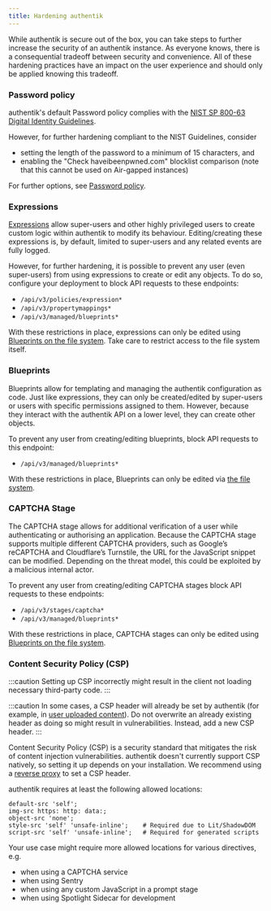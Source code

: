 ```yaml
---
title: Hardening authentik
---
```


While authentik is secure out of the box, you can take steps to further increase the security of an authentik instance. As everyone knows, there is a consequential tradeoff between security and convenience. All of these hardening practices have an impact on the user experience and should only be applied knowing this tradeoff.

### Password policy

authentik's default Password policy complies with the [NIST SP 800-63 Digital Identity Guidelines](https://pages.nist.gov/800-63-4/sp800-63b.html#password).

However, for further hardening compliant to the NIST Guidelines, consider

- setting the length of the password to a minimum of 15 characters, and
- enabling the "Check haveibeenpwned.com" blocklist comparison (note that this cannot be used on Air-gapped instances)

For further options, see [Password policy](../customize/policies/index.md#password-policy).

### Expressions

[Expressions](../customize/policies/expression.mdx) allow super-users and other highly privileged users to create custom logic within authentik to modify its behaviour. Editing/creating these expressions is, by default, limited to super-users and any related events are fully logged.

However, for further hardening, it is possible to prevent any user (even super-users) from using expressions to create or edit any objects. To do so, configure your deployment to block API requests to these endpoints:

- `/api/v3/policies/expression*`
- `/api/v3/propertymappings*`
- `/api/v3/managed/blueprints*`

With these restrictions in place, expressions can only be edited using [Blueprints on the file system](../customize/blueprints/index.md#storage---file). Take care to restrict access to the file system itself.

### Blueprints

Blueprints allow for templating and managing the authentik configuration as code. Just like expressions, they can only be created/edited by super-users or users with specific permissions assigned to them. However, because they interact with the authentik API on a lower level, they can create other objects.

To prevent any user from creating/editing blueprints, block API requests to this endpoint:

- `/api/v3/managed/blueprints*`

With these restrictions in place, Blueprints can only be edited via [the file system](../customize/blueprints/index.md#storage---file).

### CAPTCHA Stage

The CAPTCHA stage allows for additional verification of a user while authenticating or authorising an application. Because the CAPTCHA stage supports multiple different CAPTCHA providers, such as Google’s reCAPTCHA and Cloudflare’s Turnstile, the URL for the JavaScript snippet can be modified. Depending on the threat model, this could be exploited by a malicious internal actor.

To prevent any user from creating/editing CAPTCHA stages block API requests to these endpoints:

- `/api/v3/stages/captcha*`
- `/api/v3/managed/blueprints*`

With these restrictions in place, CAPTCHA stages can only be edited using [Blueprints on the file system](../customize/blueprints/index.md#storage---file).

### Content Security Policy (CSP)

:::caution
Setting up CSP incorrectly might result in the client not loading necessary third-party code.
:::

:::caution
In some cases, a CSP header will already be set by authentik (for example, in [user uploaded content](https://github.com/goauthentik/authentik/pull/12092/)). Do not overwrite an already existing header as doing so might result in vulnerabilities. Instead, add a new CSP header.
:::

Content Security Policy (CSP) is a security standard that mitigates the risk of content injection vulnerabilities. authentik doesn't currently support CSP natively, so setting it up depends on your installation. We recommend using a [reverse proxy](../install-config/reverse-proxy.md) to set a CSP header.

authentik requires at least the following allowed locations:

```
default-src 'self';
img-src https: http: data:;
object-src 'none';
style-src 'self' 'unsafe-inline';    # Required due to Lit/ShadowDOM
script-src 'self' 'unsafe-inline';   # Required for generated scripts
```

Your use case might require more allowed locations for various directives, e.g.

- when using a CAPTCHA service
- when using Sentry
- when using any custom JavaScript in a prompt stage
- when using Spotlight Sidecar for development
